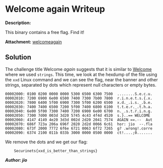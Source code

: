 # Welcome again Writeup

**Description:**

This binary contains a free flag. Find it!

**Attachment:**
[welcomeagain](../Files/welcomeagain)

## Solution

The challenge title Welcome *again* suggests that it is similar to [Welcome](Welcome.md) where we used `strings`. This time, we look at the hexdump of the file using the `xxd` Linux command and we can see the flag, near the banner and other strings, separated by dots which represent null characters or empty bytes.

    00002000: 0100 0200 0000 0000 5300 6500 6300 7500  ........S.e.c.u.
    00002010: 7200 6900 6e00 6500 7400 7300 7b00 7800  r.i.n.e.t.s.{.x.
    00002020: 7800 6400 5f00 6900 7300 5f00 6200 6500  x.d._.i.s._.b.e.
    00002030: 7400 7400 6500 7200 5f00 7400 6800 6100  t.t.e.r._.t.h.a.
    00002040: 6e00 5f00 7300 7400 7200 6900 6e00 6700  n._.s.t.r.i.n.g.
    00002050: 7300 7d00 003d 3d20 5745 4c43 4f4d 4520  s.}..== WELCOME
    00002060: 4147 4149 4e20 3d3d 002d 2d20 2041 7574  AGAIN ==.--  Aut
    00002070: 686f 723a 206a 696f 2020 2d2d 0066 6c61  hor: jio  --.fla
    00002080: 673f 2000 7772 6f6e 6721 0063 6f72 7265  g? .wrong!.corre
    00002090: 6374 2100 011b 033b 3000 0000 0500 0000  ct!....;0.......

We remove the dots and we get our flag:

        Securinets{xxd_is_better_than_strings}

***Author: jio***
